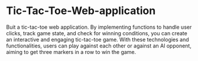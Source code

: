 # Tic-Tac-Toe-Web-application
Buit a tic-tac-toe web application. By implementing functions to handle user clicks, track game state, and check for winning conditions, you can create an interactive and engaging tic-tac-toe game. With these technologies and functionalities, users can play against each other or against an Al opponent, aiming to get three markers in a row to win the game.
